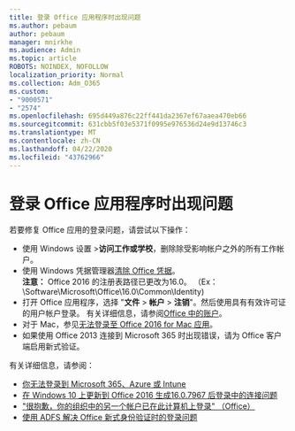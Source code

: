 ```yaml
---
title: 登录 Office 应用程序时出现问题
ms.author: pebaum
author: pebaum
manager: mnirkhe
ms.audience: Admin
ms.topic: article
ROBOTS: NOINDEX, NOFOLLOW
localization_priority: Normal
ms.collection: Adm_O365
ms.custom:
- "9000571"
- "2574"
ms.openlocfilehash: 695d449a876c22ff441da2367ef67aaea470eb66
ms.sourcegitcommit: 631cbb5f03e5371f0995e976536d24e9d13746c3
ms.translationtype: MT
ms.contentlocale: zh-CN
ms.lasthandoff: 04/22/2020
ms.locfileid: "43762966"
---
```

# <a name="issues-signing-in-to-office-apps"></a>登录 Office 应用程序时出现问题

若要修复 Office 应用的登录问题，请尝试以下操作：

- 使用 Windows 设置 >**访问工作或学校**，删除除受影响帐户之外的所有工作帐户。
- 使用 Windows 凭据管理器[清除 Office 凭据](https://docs.microsoft.com/office/troubleshoot/error-messages/another-account-already-signed-in#step-3-clear-cached-credentials-on-the-computer)。<br/>
    **注意：** Office 2016 的注册表路径已更改为16.0。 （Ex： \Software\Microsoft\Office\16.0\Common\Identity\)
- 打开 Office 应用程序，选择 "**文件** > **帐户** > **注销**"。然后使用具有有效许可证的用户帐户登录。 有关详细信息，请参阅[Office 中的账户](https://support.office.com/article/accounts-in-office-628ea040-f265-49de-b986-be09c3ebf8a9)。
- 对于 Mac，参见[无法登录至 Office 2016 for Mac 应用](https://docs.microsoft.com/office365/troubleshoot/authentication/sign-in-to-office-2016-for-mac-fail)。
- 如果使用 Office 2013 连接到 Microsoft 365 时出现错误，请为 Office 客户端启用新式验证。

有关详细信息，请参阅：
- [你无法登录到 Microsoft 365、Azure 或 Intune](https://docs.microsoft.com/office365/troubleshoot/authentication/sign-in-to-office-365-azure-intune)
- [在 Windows 10 上更新到 Office 2016 生成16.0.7967 后登录中的连接问题](https://docs.microsoft.com/office365/troubleshoot/administration/connection-issue-when-sign-in-office-2016)
- ["很抱歉，你的组织中的另一个帐户已在此计算机上登录" （Office）](https://docs.microsoft.com/office/troubleshoot/error-messages/another-account-already-signed-in)
- [使用 ADFS 解决 Office 新式身份验证时的登录问题](https://docs.microsoft.com/office365/troubleshoot/authentication/sign-in-issue-with-modern-auth)